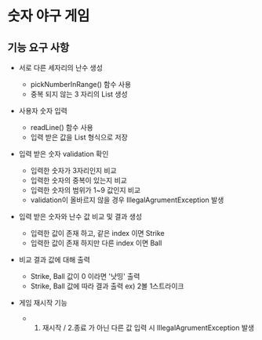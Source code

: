 # 숫자 야구 게임

## 기능 요구 사항

* 서로 다른 세자리의 난수 생성
  + pickNumberInRange() 함수 사용
  + 중복 되지 않는 3 자리의 List 생성

* 사용자 숫자 입력
  + readLine() 함수 사용
  + 입력 받은 값을 List 형식으로 저장
 
* 입력 받은 숫자 validation 확인
  + 입력한 숫자가 3자리인지 비교
  + 입력한 숫자의 중복이 있는지 비교
  + 입력한 숫자의 범위가 1~9 값인지 비교
  + validation이 올바르지 않을 경우 IllegalAgrumentException 발생
  
* 입력 받은 숫자와 난수 값 비교 및 결과 생성
  + 입력한 값이 존재 하고, 같은 index 이면 Strike
  + 입력한 값이 존재 하지만 다른 index 이면 Ball
 
* 비교 결과 값에 대해 출력
  + Strike, Ball 값이 0 이라면 '낫띵' 출력
  + Strike, Ball 값에 따라 결과 출력 ex) 2볼 1스트라이크

* 게임 재시작 기능
  + 1. 재시작 / 2.종료 가 아닌 다른 값 입력 시 IllegalAgrumentException 발생 
